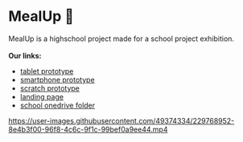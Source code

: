 # MealUp 🍔
MealUp is a highschool project made for a school project exhibition. <br /><br />
**Our links:**
+ [tablet prototype](https://www.figma.com/proto/lxMVEnkj5koujXieTBxVr6/MealUp---mockup?node-id=120-94&scaling=scale-down&page-id=0%3A1&starting-point-node-id=120%3A94&hide-ui=1)
+ [smartphone prototype](https://www.figma.com/proto/lxMVEnkj5koujXieTBxVr6/MealUp---mockup?node-id=49-23&scaling=scale-down&page-id=7%3A3&starting-point-node-id=49%3A23&hide-ui=1)
+ [scratch prototype](https://scratch.mit.edu/projects/830673710)
+ [landing page](https://mealup.github.io/landing-page/)
+ [school onedrive folder](https://iismarconi-my.sharepoint.com/:f:/g/personal/dossi_massimo_04_itisdalmine_edu_it/EvEkm8E-F0tCuWAg9WULIBQBA0KCg_pqJAp5XN9jSEBAxw?e=z3lvcx)




https://user-images.githubusercontent.com/49374334/229768952-8e4b3f00-96f8-4c6c-9f1c-99bef0a9ee44.mp4

